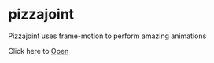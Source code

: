 # pizzajoint
Pizzajoint uses frame-motion to perform amazing animations

Click here to <a href="https://romualdo-ah.github.io/pizzajoint/">Open</a>
